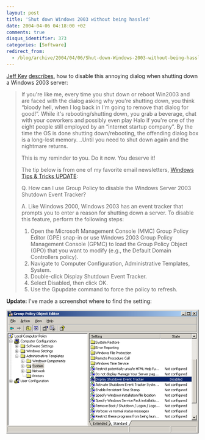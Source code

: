```yaml
---
layout: post
title: 'Shut down Windows 2003 without being hassled'
date: 2004-04-06 04:18:00 +02
comments: true
disqus_identifier: 373
categories: [Software]
redirect_from:
  - /blog/archive/2004/04/06/Shut-down-Windows-2003-without-being-hassled.aspx
---
```


[Jeff Key](http://weblogs.asp.net/jkey/) [describes](http://weblogs.asp.net/jkey/archive/2003/12/22/45300.aspx), how to disable this annoying dialog when shutting down a Windows 2003 server:

> If you're like me, every time you shut down or reboot Win2003 and are faced with the dialog asking why you're shutting down, you think “bloody hell, when I log back in I'm going to remove that dialog for good!”. While it's rebooting/shutting down, you grab a beverage, chat with your coworkers and possibly even play Halo if you're one of the eight people still employed by an “internet startup company”. By the time the OS is done shutting down/rebooting, the offending dialog box is a long-lost memory. ..Until you need to shut down again and the nightmare returns.
>
> This is my reminder to you. Do it now. You deserve it!
>
> The tip below is from one of my favorite email newsletters, [Windows Tips & Tricks UPDATE](http://www.winnetmag.com/email):
>
> Q. How can I use Group Policy to disable the Windows Server 2003 Shutdown Event Tracker?
>
> A. Like Windows 2000, Windows 2003 has an event tracker that prompts you to enter a reason for shutting down a server. To disable this feature, perform the following steps:
>
> 1.  Open the Microsoft Management Console (MMC) Group Policy Editor (GPE) snap-in or use Windows 2003 Group Policy Management Console (GPMC) to load the Group Policy Object (GPO) that you want to modify (e.g., the Default Domain Controllers policy).
> 2.  Navigate to Computer Configuration, Administrative Templates, System.
> 3.  Double-click Display Shutdown Event Tracker.
> 4.  Select Disabled, then click OK.
> 5.  Use the Gpupdate command to force the policy to refresh.

**Update:** I've made a screenshot where to find the setting:

![Shut down Windows 2003 without being hassled](/files/archive/gpedit.png)

